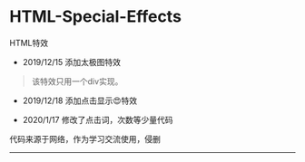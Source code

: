 # HTML-Special-Effects
HTML特效

* 2019/12/15 添加太极图特效
> 该特效只用一个div实现。

* 2019/12/18 添加点击显示😍特效

* 2020/1/17 修改了点击词，次数等少量代码

代码来源于网络，作为学习交流使用，侵删

---